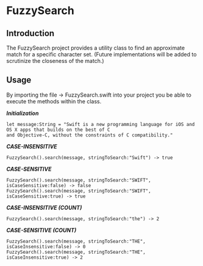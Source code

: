 # FuzzySearch

Introduction
------------------------------

The FuzzySearch project provides a utility class to find an approximate match for a specific character set. (Future implementations will be added to scrutinize the closeness of the match.) 

Usage
------------------------------
By importing the file -> FuzzySearch.swift into your project you be able to execute the methods within the class.

***Initialization***

    let message:String = "Swift is a new programming language for iOS and OS X apps that builds on the best of C                                 and Objective-C, without the constraints of C compatibility."

***CASE-INSENSITIVE***

    FuzzySearch().search(message, stringToSearch:"Swift") -> true

***CASE-SENSITIVE***

    FuzzySearch().search(message, stringToSearch:"SWIFT", isCaseSensitive:false) -> false
    FuzzySearch().search(message, stringToSearch:"SWIFT", isCaseSensitive:true) -> true
    
***CASE-INSENSITIVE (COUNT)***

    FuzzySearch().search(message, stringToSearch:"the") -> 2
    
***CASE-SENSITIVE (COUNT)***

    FuzzySearch().search(message, stringToSearch:"THE", isCaseInsensitive:false) -> 0
    FuzzySearch().search(message, stringToSearch:"THE", isCaseInsensitive:true) -> 2
